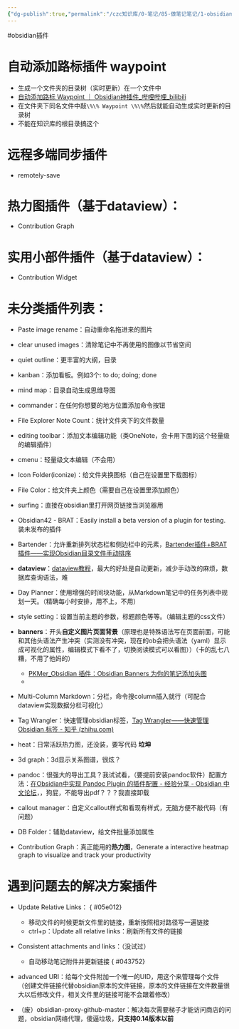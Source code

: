 ```yaml
---
{"dg-publish":true,"permalink":"/czc知识库/0-笔记/85-做笔记笔记/1-obsidian笔记/obsidian插件/","dgPassFrontmatter":true,"created":"2024-06-18T17:45:22.321+08:00","updated":"2024-12-08T11:29:28.383+08:00"}
---
```



#obsidian插件
# 自动添加路标插件 waypoint 
- 生成一个文件夹的目录树（实时更新）在一个文件中
- [自动添加路标 Waypoint ｜ Obsidian神插件\_哔哩哔哩\_bilibili](https://www.bilibili.com/video/BV1zb421H71s)
- 在文件夹下同名文件中敲`\%\% Waypoint \%\%`然后就能自动生成实时更新的目录树
- 不能在知识库的根目录搞这个

# 远程多端同步插件
- remotely-save

# 热力图插件（基于dataview）：
- Contribution Graph
# 实用小部件插件（基于dataview）：
- Contribution Widget

# 未分类插件列表：
- Paste image rename：自动重命名拖进来的图片
- clear unused images：清除笔记中不再使用的图像以节省空间
- quiet outline：更丰富的大纲，目录
- kanban：添加看板。例如3个: to do; doing; done
- mind map：目录自动生成思维导图
- commander：在任何你想要的地方位置添加命令按钮
- File Explorer Note Count：统计文件夹下的文件数量
- editing toolbar：添加文本编辑功能（类OneNote，会卡用下面的这个轻量级的编辑插件）
- cmenu：轻量级文本编辑（不会用）
- Icon Folder(iconize)：给文件夹换图标（自己在设置里下载图标）
- File Color：给文件夹上颜色（需要自己在设置里添加颜色）
- surfing：直接在obsidian里打开网页链接当浏览器用
- Obsidian42 - BRAT：Easily install a beta version of a plugin for testing. 装未发布的插件
- Bartender：允许重新排列状态栏和侧边栏中的元素，[Bartender插件+BRAT插件——实现Obsidian目录文件手动排序](https://blog.csdn.net/m0_72265583/article/details/132005345)
- **dataview**：[dataview教程](dataview插件教程笔记.md)，最大的好处是自动更新，减少手动改的麻烦，数据库查询语法，难

- Day Planner：使用增强的时间块功能，从Markdown笔记中的任务列表中规划一天。（精确每小时安排，用不上，不用）
- style setting：设置当前主题的参数，标题颜色等等。（编辑主题的css文件）
- **banners**：开头**自定义图片页面背景**（原理也是特殊语法写在页面前面，可能和其他头语法产生冲突（实测没有冲突，现在的ob会把头语法（yaml）显示成可视化的属性，编辑模式下看不了，切换阅读模式可以看图））（卡的乱七八糟，不用了他妈的）
	- [PKMer\_Obsidian 插件：Obsidian Banners 为你的笔记添加头图](https://pkmer.cn/Pkmer-Docs/10-obsidian/obsidian%E7%A4%BE%E5%8C%BA%E6%8F%92%E4%BB%B6/obsidian-banners/)
	- 
- Multi-Column Markdown：分栏，命令搜column插入就行（可配合dataview实现数据分栏可视化）
- Tag Wrangler：快速管理obsidian标签，[Tag Wrangler——快速管理 Obsidian 标签 - 知乎 (zhihu.com)](https://zhuanlan.zhihu.com/p/587111398)
- heat：日常活跃热力图，还没装，要写代码 **垃坤**
- 3d graph：3d显示关系图谱，很炫？

- pandoc：很强大的导出工具？我试试看，（要提前安装pandoc软件）配置方法：[在Obsidian中实现 Pandoc Plugin 的插件配置 - 经验分享 - Obsidian 中文论坛](https://forum-zh.obsidian.md/t/topic/9626)，，狗屁，不能导出pdf？？？我直接卸载
- callout manager：自定义callout样式和看现有样式，无脑方便不敲代码（有问题）

- DB Folder：辅助dataview，给文件批量添加属性

- Contribution Graph：真正能用的**热力图**，Generate a interactive heatmap graph to visualize and track your productivity

# 遇到问题去的解决方案插件

- Update Relative Links：
{ #05e012}

	- 移动文件的时候更新文件里的链接，重新按照相对路径写一遍链接
	- ctrl+p：Update all relative links：刷新所有文件的链接
- Consistent attachments and links：（没试过）
	- 自动移动笔记附件并更新链接
{ #043752}

- advanced URI：给每个文件附加一个唯一的UID，用这个来管理每个文件（创建文件链接代替obsidian原本的文件链接，原本的文件链接在文件数量很大以后修改文件，相关文件里的链接可能不会跟着修改）



- （废）obsidian-proxy-github-master：解决每次需要梯子才能访问商店的问题，obsidian网络代理，傻逼垃圾，**只支持0.14版本以前**